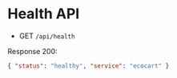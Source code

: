 # Health API

- GET `/api/health`

Response 200:

```json
{ "status": "healthy", "service": "ecocart" }
```
